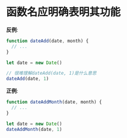 # 函数名应明确表明其功能

**反例**:

```javascript
function dateAdd(date, month) {
  // ...
}

let date = new Date()

// 很难理解dateAdd(date, 1)是什么意思
dateAdd(date, 1)
```

**正例**:

```javascript
function dateAddMonth(date, month) {
  // ...
}

let date = new Date()
dateAddMonth(date, 1)
```
